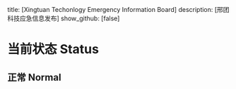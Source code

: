 title: [Xingtuan Techonlogy Emergency Information Board]
description: [邢团科技应急信息发布]
show_github: [false]
# 当前状态 Status
## 正常 Normal
